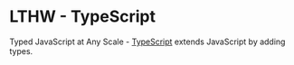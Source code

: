 # LTHW - TypeScript

Typed JavaScript at Any Scale - [TypeScript](https://www.typescriptlang.org/) extends JavaScript by adding types.


